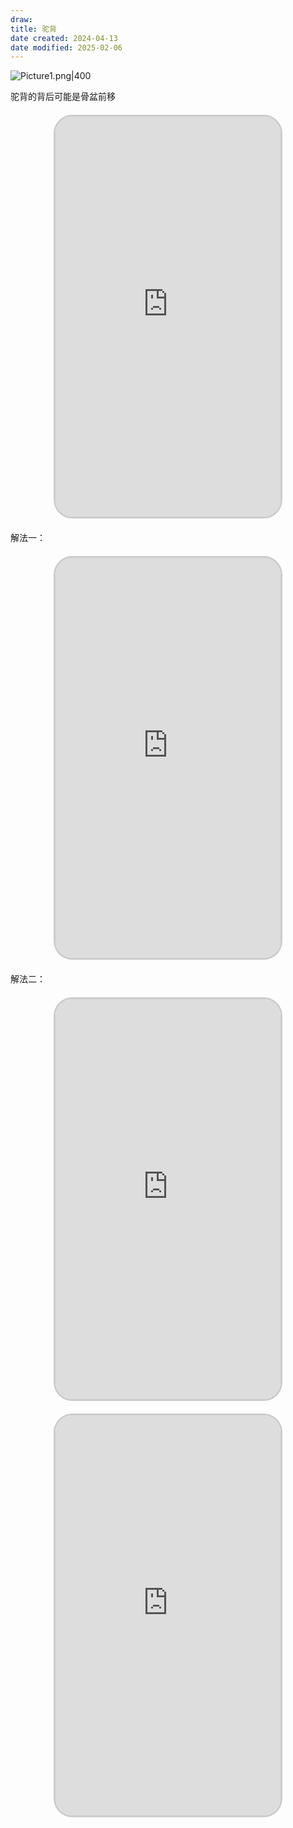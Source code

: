 ```yaml
---
draw:
title: 驼背
date created: 2024-04-13
date modified: 2025-02-06
---
```


![Picture1.png|400](https://imagehosting4picgo.oss-cn-beijing.aliyuncs.com/imagehosting/fix-dir%2Fliuyishou%2Ftmp%2F2024%2F04%2F14%2F01-28-14-25a917bd4229fd22d2a38eca836f793f-Picture1-db635f.png?x-oss-process=image/resize,l_400)

<!-- more -->

驼背的背后可能是骨盆前移

<iframe src="https://imagehosting4picgo.oss-cn-beijing.aliyuncs.com/imagehosting/fix-dir%2F9e20f478899dc29eb19741386f9343c8%2FVideo%2F2024%2F04%2F13%2F23-26-55-dd598d61d9a13a11b21ec36bcde38f33-495_1713021963-03600f.mp4" allowfullscreen="true" style="border-radius: 30px; overflow: hidden; border: 3px solid #ccc; width: 360px; height: 640px; display: block; margin: 20px auto; aspect-ratio: 9 / 16;" frameborder="0"></iframe>

解法一：

<iframe src="https://imagehosting4picgo.oss-cn-beijing.aliyuncs.com/imagehosting/fix-dir%2F9e20f478899dc29eb19741386f9343c8%2FVideo%2F2024%2F04%2F13%2F23-33-55-dd11bd02a67514b68d686a5592606575-496_1713022388-ce185e.mp4" allowfullscreen="true" style="border-radius: 30px; overflow: hidden; border: 3px solid #ccc; width: 360px; height: 640px; display: block; margin: 20px auto; aspect-ratio: 9 / 16;" frameborder="0"></iframe>
解法二：<iframe src="https://imagehosting4picgo.oss-cn-beijing.aliyuncs.com/imagehosting/fix-dir%2Ff03d2eee29c6b65a9fd035d8c9dad710%2FVideo%2F2024%2F04%2F13%2F23-32-15-70d21e813ed54cfdb095a13892bea785-523_1713021567-c6cf29.mp4" allowfullscreen="true" style="border-radius: 30px; overflow: hidden; border: 3px solid #ccc; width: 360px; height: 640px; display: block; margin: 20px auto; aspect-ratio: 9 / 16;" frameborder="0"></iframe>

<iframe src="https://imagehosting4picgo.oss-cn-beijing.aliyuncs.com/imagehosting/fix-dir%2F9e20f478899dc29eb19741386f9343c8%2FVideo%2F2024%2F04%2F20%2F13-26-25-a69e45b50308490198c29d0adc01173b-522_1713590775-29a96f.mp4" allowfullscreen="true" style="border-radius: 30px; overflow: hidden; border: 3px solid #ccc; width: 360px; height: 640px; display: block; margin: 20px auto; aspect-ratio: 9 / 16;" frameborder="0"></iframe>
